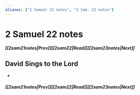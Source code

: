 ```yaml
---
aliases: ["2 Samuel 22 notes", "2 Sam. 22 notes"]
---
```

# 2 Samuel 22 notes
##### <span class=arrow-left></span>[[2sam21notes|Prev]]<span class=navigation-separator></span>[[2sam22|Read]]<span class=navigation-separator></span>[[2sam23notes|Next]]<span class=arrow-right></span>
## David Sings to the Lord
- 
##### <span class=arrow-left></span>[[2sam21notes|Prev]]<span class=navigation-separator></span>[[2sam22|Read]]<span class=navigation-separator></span>[[2sam23notes|Next]]<span class=arrow-right></span>